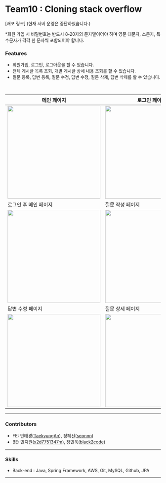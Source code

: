# Team10 : Cloning stack overflow

[배포 링크] (현재 서버 운영은 중단하였습니다.)

*회원 가입 시 비밀번호는 반드시 8-20자의 문자열이어야 하며 영문 대문자, 소문자, 특수문자가 각각 한 문자씩 포함되어야 합니다.

### Features

- 회원가입, 로그인, 로그아웃을 할 수 있습니다.
- 전체 게시글 목록 조회, 개별 게시글 상세 내용 조회를 할 수 있습니다.
- 질문 등록, 답변 등록, 질문 수정, 답변 수정, 질문 삭제, 답변 삭제를 할 수 있습니다.

<br />

|메인 페이지|로그인 페이지|회원가입 페이지|
|------|---|---|
|<img src="https://user-images.githubusercontent.com/62936128/190893345-941715f2-1d3b-4e26-a195-1deb047a9b83.png" width="300px" height="300px">| <img src="https://user-images.githubusercontent.com/62936128/190893566-d408c0d1-09a0-47e7-ad2b-308ac9380579.PNG" width="300px" height="300px">|<img src="https://user-images.githubusercontent.com/62936128/190893625-402f0065-c71e-4b69-93c1-8e0f42971e8b.PNG" width="300px" height="300px">|
|로그인 후 메인 페이지|질문 작성 페이지|질문 수정 페이지|
<img src="https://user-images.githubusercontent.com/62936128/190893722-22b265ae-b5a4-4d66-9abf-7fbbf4b9073b.png" width="300px" height="300px">|<img src="https://user-images.githubusercontent.com/62936128/190893818-f36156ff-39a4-4bd1-9bd1-2e7bc6863d94.png" width="300px" height="300px">|<img src="https://user-images.githubusercontent.com/62936128/190893945-698059b1-b1b6-4d34-a09b-6096ca1666b1.png" width="300px" height="300px">
|답변 수정 페이지|질문 상세 페이지|
|<img src="https://user-images.githubusercontent.com/62936128/190893965-1a81cc77-ba63-4a73-b67d-b6c09f3805d7.PNG" width="300px" height="300px">|<img src="https://user-images.githubusercontent.com/62936128/190894175-731c517d-d76b-45c8-95a4-e10f01df9b52.png" width="300px" height="300px">|

---

### Contributors

- FE: 안태경([TaekyungAn](https://github.com/TaekyungAn)), 정혜선([seonnn](https://github.com/seonnn))
- BE: 민지원([x2d7751347m](https://github.com/x2d7751347m)), 장민욱([black2code](https://github.com/black2code))

---

### Skills

- Back-end : Java, Spring Framework, AWS, Git, MySQL, Github, JPA

---

<!-- ### Project Wiki

프로젝트 팀 정보, 기획, 아키텍쳐에 대한 자세한 안내입니다.
(링크) -->
